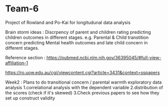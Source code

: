 # Team-6
Project of Rowland and Po-Kai for longitudunal data analysis 

Brain storm ideas : Discrpency of parent and children rating predicting children outcomes in different stages. e.g. Parental & Child transtition concern predicting Mental health outcomes and late child concern in different stages.

Reference section :
https://pubmed.ncbi.nlm.nih.gov/36395045/#full-view-affiliation-1

https://ro.uow.edu.au/cgi/viewcontent.cgi?article=3431&context=sspapers

Week2 : 
Plans to do transitional concern / parental warmth exploratory data analysis
1.correlational analysis with the dependent variable
2.distribution of the scores (check if it's skewed)
3.Check previous papers to see how they set up construct validity
